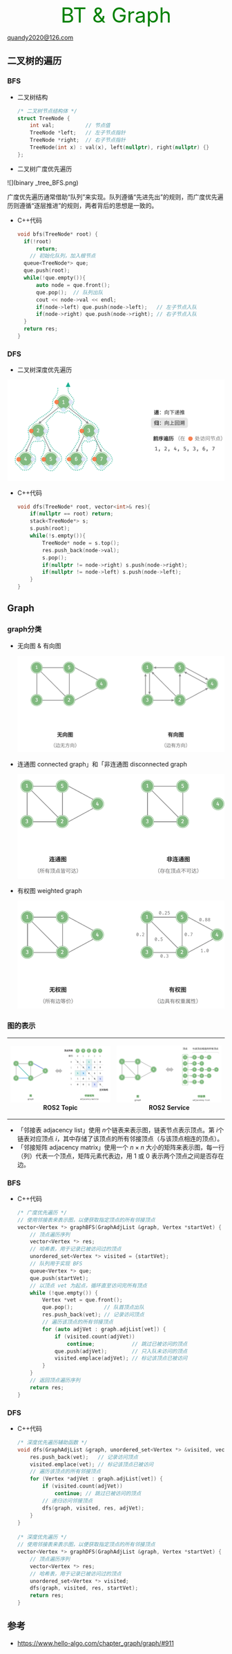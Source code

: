 <center> <font color=green size=9>  BT & Graph </font></center>

quandy2020@126.com

## 二叉树的遍历

### BFS

* 二叉树结构

  ```c++
  /* 二叉树节点结构体 */
  struct TreeNode {
      int val;          // 节点值
      TreeNode *left;   // 左子节点指针
      TreeNode *right;  // 右子节点指针
      TreeNode(int x) : val(x), left(nullptr), right(nullptr) {}
  };
  ```

* 二叉树广度优先遍历

![](binary _tree_BFS.png)

广度优先遍历通常借助“队列”来实现。队列遵循“先进先出”的规则，而广度优先遍历则遵循“逐层推进”的规则，两者背后的思想是一致的。

* C++代码

  ```c++
  void bfs(TreeNode* root) {
  	if(!root)
  		return;
      // 初始化队列，加入根节点
  	queue<TreeNode*> que;
  	que.push(root);
  	while(!que.empty()){
  		auto node = que.front();
  		que.pop();	// 队列出队
  		cout << node->val << endl;
  		if(node->left) que.push(node->left);   // 左子节点入队
  		if(node->right) que.push(node->right); // 右子节点入队
  	}
  	return res;
  }
  ```

### DFS

* 二叉树深度优先遍历

![](binary_tree_DFS.png)

* C++代码

  ```C++
  void dfs(TreeNode* root, vector<int>& res){
      if(nullptr == root) return;
      stack<TreeNode*> s;
      s.push(root);
      while(!s.empty()){
          TreeNode* node = s.top();
          res.push_back(node->val);
          s.pop();
          if(nullptr != node->right) s.push(node->right);
          if(nullptr != node->left) s.push(node->left);
      }  
  }
  ```


## Graph

### graph分类

* 无向图 & 有向图

  ![](undirected_directed_graph.png)

* 连通图 connected graph」和「非连通图 disconnected graph

  ![](connected_disconnected_graph.png)



* 有权图 weighted graph

  ![](weighted_graph.png)

### 图的表示

<table style="width:100%">
     <tr>
        <th>
          <p align="center">
               <img src="adjacency_matrix_graph.png" alt="Overview" width="100%" height="60%">
               <br>ROS2 Topic
          </p>
        </th>
            <th><p align="center">
               <img src="adjacency_list_graph.png" alt="Overview" width="610%" height="60%">
               <br>ROS2 Service
            </p>
        </th>
    </tr>
</table>



* 「邻接表 adjacency list」使用 $n$个链表来表示图，链表节点表示顶点。第 $i$个链表对应顶点 $i$，其中存储了该顶点的所有邻接顶点（与该顶点相连的顶点）。
* 「邻接矩阵 adjacency matrix」使用一个 $n \times n$ 大小的矩阵来表示图，每一行（列）代表一个顶点，矩阵元素代表边，用 1 或 0 表示两个顶点之间是否存在边。

### BFS

* C++代码

  ```c++
  /* 广度优先遍历 */
  // 使用邻接表来表示图，以便获取指定顶点的所有邻接顶点
  vector<Vertex *> graphBFS(GraphAdjList &graph, Vertex *startVet) {
      // 顶点遍历序列
      vector<Vertex *> res;
      // 哈希表，用于记录已被访问过的顶点
      unordered_set<Vertex *> visited = {startVet};
      // 队列用于实现 BFS
      queue<Vertex *> que;
      que.push(startVet);
      // 以顶点 vet 为起点，循环直至访问完所有顶点
      while (!que.empty()) {
          Vertex *vet = que.front();
          que.pop();          // 队首顶点出队
          res.push_back(vet); // 记录访问顶点
          // 遍历该顶点的所有邻接顶点
          for (auto adjVet : graph.adjList[vet]) {
              if (visited.count(adjVet))
                  continue;            // 跳过已被访问的顶点
              que.push(adjVet);        // 只入队未访问的顶点
              visited.emplace(adjVet); // 标记该顶点已被访问
          }
      }
      // 返回顶点遍历序列
      return res;
  }
  ```

### DFS

* C++代码

  ```C++
  /* 深度优先遍历辅助函数 */
  void dfs(GraphAdjList &graph, unordered_set<Vertex *> &visited, vector<Vertex *> &res, Vertex *vet) {
      res.push_back(vet);   // 记录访问顶点
      visited.emplace(vet); // 标记该顶点已被访问
      // 遍历该顶点的所有邻接顶点
      for (Vertex *adjVet : graph.adjList[vet]) {
          if (visited.count(adjVet))
              continue; // 跳过已被访问的顶点
          // 递归访问邻接顶点
          dfs(graph, visited, res, adjVet);
      }
  }
  
  /* 深度优先遍历 */
  // 使用邻接表来表示图，以便获取指定顶点的所有邻接顶点
  vector<Vertex *> graphDFS(GraphAdjList &graph, Vertex *startVet) {
      // 顶点遍历序列
      vector<Vertex *> res;
      // 哈希表，用于记录已被访问过的顶点
      unordered_set<Vertex *> visited;
      dfs(graph, visited, res, startVet);
      return res;
  }
  ```

## 参考

* https://www.hello-algo.com/chapter_graph/graph/#911